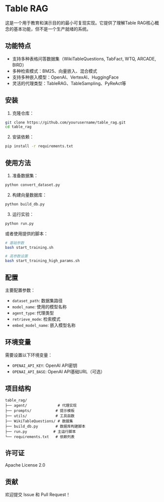 # Table RAG

这是一个用于教育和演示目的的最小可复现实现。它提供了理解Table RAG核心概念的基本功能，但不是一个生产就绪的系统。

## 功能特点

- 支持多种表格问答数据集（WikiTableQuestions, TabFact, WTQ, ARCADE, BIRD）
- 多种检索模式：BM25、向量嵌入、混合模式
- 支持多种嵌入模型：OpenAI、VertexAI、HuggingFace
- 灵活的代理类型：TableRAG、TableSampling、PyReAct等

## 安装

1. 克隆仓库：
```bash
git clone https://github.com/yourusername/table_rag.git
cd table_rag
```

2. 安装依赖：
```bash
pip install -r requirements.txt
```

## 使用方法

1. 准备数据集：
```bash
python convert_dataset.py
```

2. 构建向量数据库：
```bash
python build_db.py
```

3. 运行实验：
```bash
python run.py
```

或者使用提供的脚本：
```bash
# 基础参数
bash start_training.sh

# 高参数设置
bash start_training_high_params.sh
```

## 配置

主要配置参数：
- `dataset_path`: 数据集路径
- `model_name`: 使用的模型名称
- `agent_type`: 代理类型
- `retrieve_mode`: 检索模式
- `embed_model_name`: 嵌入模型名称

## 环境变量

需要设置以下环境变量：
- `OPENAI_API_KEY`: OpenAI API密钥
- `OPENAI_API_BASE`: OpenAI API基础URL（可选）

## 项目结构

```
table_rag/
├── agent/              # 代理实现
├── prompts/           # 提示模板
├── utils/             # 工具函数
├── WikiTableQuestions/ # 数据集
├── build_db.py        # 数据库构建脚本
├── run.py            # 主运行脚本
└── requirements.txt   # 依赖列表
```

## 许可证

Apache License 2.0

## 贡献

欢迎提交 Issue 和 Pull Request！
